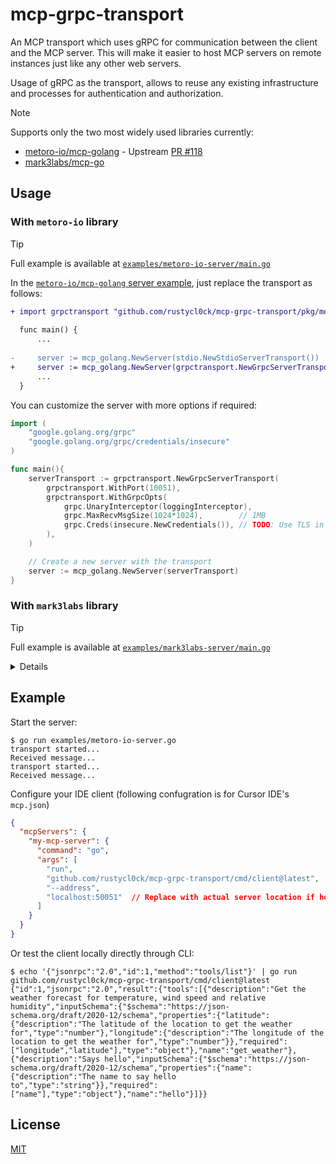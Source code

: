 # mcp-grpc-transport

An MCP transport which uses gRPC for communication between the client and the MCP server. This will make it easier to host MCP servers on remote instances just like any other web servers.

Usage of gRPC as the transport, allows to reuse any existing infrastructure and processes for authentication and authorization.

> [!NOTE]
> Supports only the two most widely used libraries currently:
> - [metoro-io/mcp-golang](https://github.com/metoro-io/mcp-golang) - Upstream [PR #118](https://github.com/metoro-io/mcp-golang/pull/118)
> - [mark3labs/mcp-go](https://github.com/mark3labs/mcp-go)

## Usage

### With `metoro-io` library
> [!TIP]
> Full example is available at [`examples/metoro-io-server/main.go`](./examples/metoro-io-server/main.go)

In the [`metoro-io/mcp-golang` server example](https://github.com/metoro-io/mcp-golang?tab=readme-ov-file#server-example), just replace the transport as follows:

```diff
+ import grpctransport "github.com/rustycl0ck/mcp-grpc-transport/pkg/metoro-io-transport/grpc"
  
  func main() {
      ...
  
-     server := mcp_golang.NewServer(stdio.NewStdioServerTransport())
+     server := mcp_golang.NewServer(grpctransport.NewGrpcServerTransport())
      ...
  }
```

You can customize the server with more options if required:
```go
import (
	"google.golang.org/grpc"
	"google.golang.org/grpc/credentials/insecure"
)

func main(){
	serverTransport := grpctransport.NewGrpcServerTransport(
		grpctransport.WithPort(10051),
		grpctransport.WithGrpcOpts(
			grpc.UnaryInterceptor(loggingInterceptor),
			grpc.MaxRecvMsgSize(1024*1024),        // 1MB
			grpc.Creds(insecure.NewCredentials()), // TODO: Use TLS in production!
		),
	)

	// Create a new server with the transport
	server := mcp_golang.NewServer(serverTransport)
}
```

</details>

### With `mark3labs` library

> [!TIP]
> Full example is available at [`examples/mark3labs-server/main.go`](./examples/mark3labs-server/main.go)
<details>

In the [`mark3labs/mcp-go` server example](https://github.com/mark3labs/mcp-go?tab=readme-ov-file#quickstart), just replace the transport as follows:

```diff
+ import grpctransport "github.com/rustycl0ck/mcp-grpc-transport/pkg/mark3labs-transport/grpc"

  func main() {
      ...

      // Start the server
-     if err := server.ServeStdio(s); err != nil {
-         fmt.Printf("Server error: %v\n", err)
-     }

+     srv := grpctransport.NewGrpcServer(s)
+     if err := srv.Listen(context.Background()); err != nil {
+         fmt.Printf("Server error: %v\n", err)
+     }
      ...
  }
```

You can customize the server with more options if required:
```diff
  import (
      "google.golang.org/grpc"
      "google.golang.org/grpc/credentials/insecure"
  )
  
  func main(){
-     srv := grpctransport.NewGrpcServer(s)
+     srv := grpctransport.NewGrpcServer(s,
          grpctransport.WithPort(10051),
          grpctransport.WithGrpcOpts(
              grpc.UnaryInterceptor(loggingInterceptor),
              grpc.MaxRecvMsgSize(1024*1024),        // 1MB
              grpc.Creds(insecure.NewCredentials()), // TODO: Use TLS in production!
          ),
      )
  }
```

</details>

## Example

Start the server:
```console
$ go run examples/metoro-io-server.go
transport started...
Received message...
transport started...
Received message...

```

Configure your IDE client (following confugration is for Cursor IDE's `mcp.json`)
```json
{
  "mcpServers": {
    "my-mcp-server": {
      "command": "go",
      "args": [
        "run",
        "github.com/rustycl0ck/mcp-grpc-transport/cmd/client@latest",
        "--address",
        "localhost:50051"  // Replace with actual server location if hosted remotely
      ]
    }
  }
}
```

Or test the client locally directly through CLI:
```console
$ echo '{"jsonrpc":"2.0","id":1,"method":"tools/list"}' | go run github.com/rustycl0ck/mcp-grpc-transport/cmd/client@latest
{"id":1,"jsonrpc":"2.0","result":{"tools":[{"description":"Get the weather forecast for temperature, wind speed and relative humidity","inputSchema":{"$schema":"https://json-schema.org/draft/2020-12/schema","properties":{"latitude":{"description":"The latitude of the location to get the weather for","type":"number"},"longitude":{"description":"The longitude of the location to get the weather for","type":"number"}},"required":["longitude","latitude"],"type":"object"},"name":"get_weather"},{"description":"Says hello","inputSchema":{"$schema":"https://json-schema.org/draft/2020-12/schema","properties":{"name":{"description":"The name to say hello to","type":"string"}},"required":["name"],"type":"object"},"name":"hello"}]}}
```

## License
[MIT](LICENSE)
